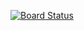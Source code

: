 [![Board Status](https://dev.azure.com/lokesh-ALMRundown/58d7901b-3afa-43ad-adf8-6074dfc2def0/3d7d9e46-af9e-4559-9b88-ae026352a144/_apis/work/boardbadge/96b5d9f4-d29c-42fc-8f14-9d9108e63a34?columnOptions=1)](https://dev.azure.com/lokesh-ALMRundown/58d7901b-3afa-43ad-adf8-6074dfc2def0/_boards/board/t/3d7d9e46-af9e-4559-9b88-ae026352a144/Microsoft.RequirementCategory/)
